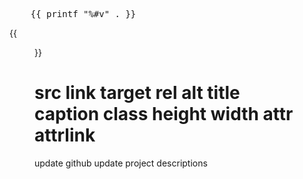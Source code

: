 <pre>
    {{ printf "%#v" . }}
</pre>

{{ <figure src="/media/spf13.jpg" title="Steve Francia" >}}

src
link
target
rel
alt
title
caption
class
height
width
attr
attrlink
=====

update github
update project descriptions
